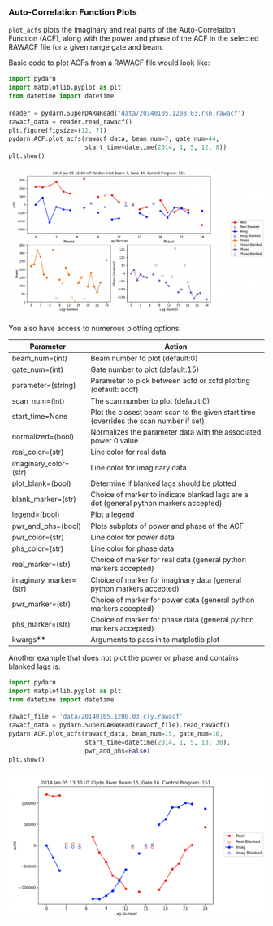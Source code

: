 <!--Copyright (C) SuperDARN Canada, University of Saskatchewan 
Author(s): Marina Schmidt 
Modifications:

Disclaimer:
pyDARN is under the LGPL v3 license found in the root directory LICENSE.md 
Everyone is permitted to copy and distribute verbatim copies of this license 
document, but changing it is not allowed.

This version of the GNU Lesser General Public License incorporates the terms
and conditions of version 3 of the GNU General Public License, supplemented by
the additional permissions listed below.
-->

### Auto-Correlation Function Plots

`plot_acfs` plots the imaginary and real parts of the Auto-Correlation Function (ACF), along with the power and phase of the ACF in the selected RAWACF file for a given range gate and beam. 

Basic code to plot ACFs from a RAWACF file would look like:
```python
import pydarn
import matplotlib.pyplot as plt 
from datetime import datetime

reader = pydarn.SuperDARNRead("data/20140105.1208.03.rkn.rawacf")
rawacf_data = reader.read_rawacf()
plt.figure(figsize=(12, 7))
pydarn.ACF.plot_acfs(rawacf_data, beam_num=7, gate_num=44,
                     start_time=datetime(2014, 1, 5, 12, 8))
plt.show()
```  

![](../imgs/acf_plot1.png)

You also have access to numerous plotting options:


| Parameter                  | Action                                                                                 |
| -------------------------- | -------------------------------------------------------------------------------------- |
| beam_num=(int)             | Beam number to plot (default:0)                                                        |
| gate_num=(int)             | Gate number to plot (default:15)                                                       |
| parameter=(string)         | Parameter to pick between acfd or xcfd plotting (default: acdf)                        |
| scan_num=(int)             | The scan number to plot (default:0)                                                    |
| start_time=None            | Plot the closest beam scan to the given start time (overrides the scan number if set)  |
| normalized=(bool)          | Normalizes the parameter data with the associated power 0 value                        |
| real_color=(str)           | Line color for real data                                                               |
| imaginary_color=(str)      | Line color for imaginary data                                                          |
| plot_blank=(bool)          | Determine if blanked lags should be plotted                                            |
| blank_marker=(str)         | Choice of marker to indicate blanked lags are a dot (general python markers accepted)  |
| legend=(bool)              | Plot a legend                                                                          |
| pwr_and_phs=(bool)         | Plots subplots of power and phase of the ACF                                           |
| pwr_color=(str)            | Line color for power data                                                              |
| phs_color=(str)            | Line color for phase data                                                              |
| real_marker=(str)          | Choice of marker for real data (general python markers accepted)                       |
| imaginary_marker=(str)     | Choice of marker for imaginary data (general python markers accepted)                  |
| pwr_marker=(str)           | Choice of marker for power data (general python markers accepted)                      |
| phs_marker=(str)           | Choice of marker for phase data (general python markers accepted)                      |
| kwargs**                   | Arguments to pass in to matplotlib plot                                                |


Another example that does not plot the power or phase and contains blanked lags is: 

```python
import pydarn
import matplotlib.pyplot as plt 
from datetime import datetime

rawacf_file = 'data/20140105.1200.03.cly.rawacf'
rawacf_data = pydarn.SuperDARNRead(rawacf_file).read_rawacf()
pydarn.ACF.plot_acfs(rawacf_data, beam_num=15, gate_num=16,
                     start_time=datetime(2014, 1, 5, 13, 30),
                     pwr_and_phs=False)
plt.show()
```    

![](../imgs/plot_acf_2.png)
